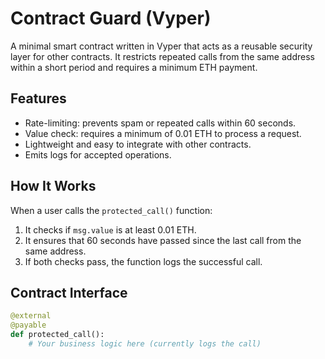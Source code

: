# Contract Guard (Vyper)

A minimal smart contract written in Vyper that acts as a reusable security layer for other contracts. It restricts repeated calls from the same address within a short period and requires a minimum ETH payment.

## Features

- Rate-limiting: prevents spam or repeated calls within 60 seconds.
- Value check: requires a minimum of 0.01 ETH to process a request.
- Lightweight and easy to integrate with other contracts.
- Emits logs for accepted operations.

## How It Works

When a user calls the `protected_call()` function:

1. It checks if `msg.value` is at least 0.01 ETH.
2. It ensures that 60 seconds have passed since the last call from the same address.
3. If both checks pass, the function logs the successful call.

## Contract Interface

```python
@external
@payable
def protected_call():
    # Your business logic here (currently logs the call)
